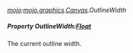 _[mojo](../../modules/mojo/mojo-module.md):[mojo.graphics](../../modules/mojo/mojo-graphics.md).[Canvas](../../modules/mojo/mojo-graphics-canvas.md).OutlineWidth_
##### Property OutlineWidth:[Float](../../modules/wonkey/wonkey-types-float.md)
The current outline width.
